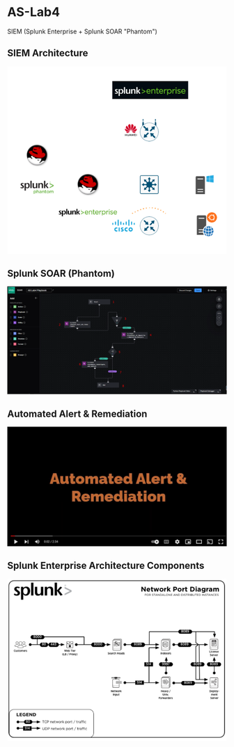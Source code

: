 # AS-Lab4
SIEM (Splunk Enterprise + Splunk SOAR "Phantom")

## SIEM Architecture
![SIEM_Architecture](https://raw.githubusercontent.com/husseinahmed-dev/AS-Lab4/main/SIEM_Architecture3.png)

## Splunk SOAR (Phantom)
![Splunk_SOAR](https://raw.githubusercontent.com/husseinahmed-dev/AS-Lab4/main/Figures/Figure-119.png)

## Automated Alert & Remediation
[![Video1](https://raw.githubusercontent.com/husseinahmed-dev/AS-Lab4/main/automated_alert.jpg)](https://youtu.be/fsYpNKeht9M)

## Splunk Enterprise Architecture Components
![Splunk_Architecture_Components](https://raw.githubusercontent.com/husseinahmed-dev/AS-Lab4/main/Figures/Figure-67.png)
